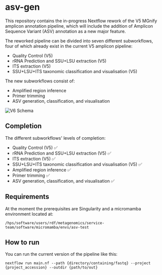# asv-gen

This repository contains the in-progress Nextflow rework of the V5 MGnify amplicon annotation pipeline, which will include the addition of Amplicon Sequence Variant (ASV) annotation as a new major feature.

The reworked pipeline can be divided into seven different subworkflows, four of which already exist in the current V5 amplicon pipeline:

* Quality Control (V5)
* rRNA Prediction and SSU+LSU extraction (V5)
* ITS extraction (V5)
* SSU+LSU+ITS taxonomic classification and visualisation (V5)

The new subworkflows consist of:

* Amplified region inference
* Primer trimming
* ASV generation, classification, and visualisation

![V6 Schema](https://github.com/EBI-Metagenomics/asv-gen/assets/34323164/a6ef22eb-7967-4d1c-b635-0468eb11e174)

## Completion

The different subworkflows' levels of completion:

- Quality Control (V5) :white_check_mark:
- rRNA Prediction and SSU+LSU extraction (V5) :white_check_mark:
- ITS extraction (V5) :white_check_mark:
- SSU+LSU+ITS taxonomic classification and visualisation (V5) :white_check_mark:
- Amplified region inference :white_check_mark:
- Primer trimming :white_check_mark:
- ASV generation, classification, and visualisation :white_check_mark:


## Requirements

At the moment the prerequisites are Singularity and a micromamba environment located at:

`/hps/software/users/rdf/metagenomics/service-team/software/micromamba/envs/asv-test`


## How to run

You can run the current version of the pipeline like this:

`nextflow run main.nf --path {directory/containing/fastq} --project {project_accession} --outdir {path/to/out}`

